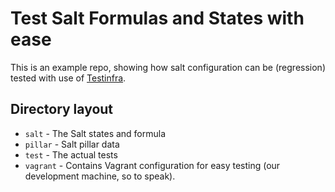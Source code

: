 # Test Salt Formulas and States with ease

This is an example repo, showing how salt configuration can be (regression) tested with use of [Testinfra](http://testinfra.readthedocs.org/).

## Directory layout

 - `salt` - The Salt states and formula
 - `pillar` - Salt pillar data
 - `test` - The actual tests
 - `vagrant` - Contains Vagrant configuration for easy testing (our development machine, so to speak).

 